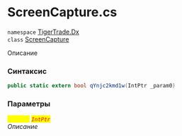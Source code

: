 
# ScreenCapture.cs
`namespace` [TigerTrade.Dx](../TigerTrade.Dx.md)  
    `class` [ScreenCapture](../../ScreenCapture.cs.md)

Описание

### Синтаксис
```csharp
public static extern bool qYnjc2kmd1w(IntPtr _param0)
```

### Параметры  
<mark style="color:yellow;">`_param0`</mark> <mark style="color:red;">*`IntPtr`*</mark>  
 *Описание*  
  

                    
                    